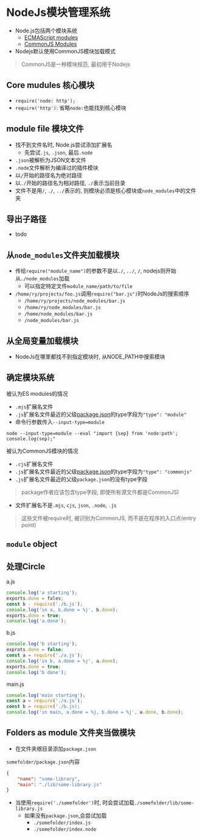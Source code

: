# NodeJs模块管理系统

- Node.js包括两个模块系统
  - [ECMAScript modules](JavaScript_Module_ES6.md)
  - [CommonJS Modules](JavaScript_Module_CommonJS.md)
- Nodejs默认使用CommonJS模块加载模式

> CommonJS是一种模块规范, 最初用于Nodejs

## Core mudules 核心模块

- `require('node: http');`
- `require('http')`: 省略`node:`也能找到核心模块

## module file 模块文件

- 找不到文件名时, Node.js尝试添加扩展名
  - 先尝试`.js`, `.json`, 最后`.node`
- `.json`被解析为JSON文本文件
- `.node`文件解析为编译过的插件模块
- 以`/`开始的路径名为绝对路径
- 以`./`开始的路径名为相对路径, `./`表示当前目录
- 文件不是用`/`, `./`, `../`表示的, 则模块必须是核心模块或`node_modules`中的文件夹

## 导出子路径

- todo

## 从`node_modules`文件夹加载模块

- 传给`require("module_name")`的参数不是以`./`, `../`, `/`, nodejs则开始从`./node_modules`加载
  - 可以指定特定文件`module_name/path/to/file`
- `/home/ry/projects/foo.js`调用`require("bar.js")`时NodeJs的搜索顺序
  - `/home/ry/projects/node_modules/bar.js`
  - `/home/ry/node_modules/bar.js`
  - `/home/node_modules/bar.js`
  - `/node_modules/bar.js`

## 从全局变量加载模块

- NodeJs在哪里都找不到指定模块时, 从NODE_PATH中搜索模块

## 确定模块系统

被认为ES modules的情况

- `.mjs`扩展名文件
- `.js`扩展名文件最近的父级[package.json](NodeJs_Package_Json.md)的type字段为`"type": "module"`
- 命令行参数传入`--input-type=module`

```shell
node --input-type=module --eval "import {sep} from 'node:path'; console.log(sep);"
```

被认为CommonJS模块的情况

- `.cjs`扩展名文件
- `.js`扩展名文件最近的父级[package.json](NodeJs_Package_Json.md)的type字段为`"type": "commonjs"`
- `.js`扩展名文件最近的父级`package.json`的没有type字段
> package作者应该包含type字段, 即使所有源文件都是CommonJS)
- 文件扩展名不是`.mjs`, `cjs`, `json`, `.node`, `.js`
> 这些文件被require时, 被识别为CommonJS, 而不是在程序的入口点(entry point)

## `module` object

## 处理Circle

a.js

```javascript
console.log('a starting');
exports.done = fales;
const b - require('./b.js');
console.log('in a, b.done = %j', b.done);
exports.done = true;
console.log('a.done');
```
b.js

```javascript
console.log('b starting');
exprots.done = false;
const a = require('./a.js');
console.log('in b, a.done = %j', a.done);
exports.done = true;
console.log('b done');
```
main.js

```javascript
console.log('main starting');
const a = require('./a.js');
const b = require('./b.js);
console.log('in main, a.done = %j, b.done = %j', a.done, b.done);
```

## Folders as module 文件夹当做模块

- 在文件夹根目录添加`package.json`

`somefolder/package.json`内容

```json
{
    "name": "some-library",
    "main": "./lib/some-library.js"
}
```

- 当使用`require('./somefolder')`时, 时会尝试加载`./somefolder/lib/some-library.js`
  - 如果没有`package.json`,会尝试加载
    - `./somefolder/index.js`
    - `./somefolder/index.node`
